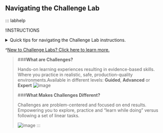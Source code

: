 ## Navigating the Challenge Lab

::: labhelp

!INSTRUCTIONS[](https://raw.githubusercontent.com/LODSContent/Challenge-V3-Framework/main/Templates/Environments/@lab.Variable(cloudEnvironment).md)

<details class=info-icon>
<summary title="Select for More...">Quick tips for navigating the Challenge Lab instructions.</summary>
<span class=copyIcon>Select the Copy to Clipboard icon to copy the green text.</span>
<span class=typeIcon>Select the Type Text icon to insert the green text directly into the Challenge Lab environment.</span>
<span class=warn-icon>An Alert tells you that a task requires extra care.</span>
<span class=info-icon>A Note provides additional helpful information for completing a task.</span>
<span class=hint-icon>A Hint will guide you through a portion of the Challenge Lab.</span>
<span class=know-icon>A Knowledge block provides a deeper level of knowledge into a subject. It is a great way to solidify your understanding, but it is not strictly necessary to complete the Challenge Lab.</span>
</details>

^[New to Challenge Labs? Click here to learn more. ][Reference Link]

> [Reference Link]:
>![image](https://github.com/user-attachments/assets/c8c9cd66-abd6-412f-b6fe-770c2ce051d5)
>
>###**What are Challenges?**
> 
>Hands-on learning experiences resulting in evidence-based skills.​
>Where you practice in realistic, safe, production-quality environments.​
>Available in different levels: **Guided**, **Advanced** or **Expert**
>![image](https://github.com/user-attachments/assets/6f5b8856-52ef-49e3-8600-31439f11bc75)
>
>###**What Makes Challenges Different?**
> 
>Challenges are problem-centered and focused on end results. Empowering you to explore, practice and “learn while doing” versus following a set of linear tasks.​
>
> ![image](https://github.com/user-attachments/assets/3a2bc80f-4679-470a-b4a2-5bfaa2e3716f)
:::


